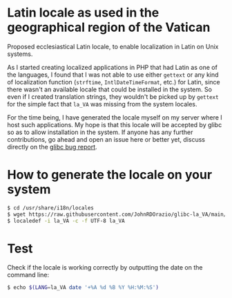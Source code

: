 # Latin locale as used in the geographical region of the Vatican

Proposed ecclesiastical Latin locale, to enable localization in Latin on Unix systems.

As I started creating localized applications in PHP that had Latin as one of the languages,
I found that I was not able to use either `gettext` or any kind of localization function
(`strftime`, `IntlDateTimeFormat`, etc.) for Latin, since there wasn't an available locale
that could be installed in the system. So even if I created translation strings,
they wouldn't be picked up by `gettext` for the simple fact that `la_VA` was missing from
the system locales.

For the time being, I have generated the locale myself on my server where I host such applications.
My hope is that this locale will be accepted by glibc so as to allow installation in the system.
If anyone has any further contributions, go ahead and open an issue here or better yet,
discuss directly on the [glibc bug report](https://sourceware.org/bugzilla/show_bug.cgi?id=24366).

# How to generate the locale on your system
```bash
$ cd /usr/share/i18n/locales
$ wget https://raw.githubusercontent.com/JohnRDOrazio/glibc-la_VA/main/la_VA
$ localedef -i la_VA -c -f UTF-8 la_VA
```

# Test
Check if the locale is working correctly by outputting the date on the command line:
```bash
$ echo $(LANG=la_VA date '+%A %d %B %Y %H:%M:%S')
```
